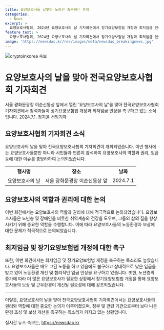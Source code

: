 ```yaml
---
title: 요양보호사들 날맞아 노동권 촉구하는 투쟁
categories:
  - News
excerpt: >
  요양보호사협회, 2024년 요양보호사의 날 기자회견에서 장기요양보험법 개정과 최저임금 인상 촉구
feature_text: >
  요양보호사협회, 2024년 요양보호사의 날 기자회견에서 장기요양보험법 개정과 최저임금 인상 촉구
image: 'https://newsdao.kr/res/images/meta/newsdao_breakingnews.jpg'
---
```


<p><img src="https://newsdao.kr/res/images/meta/newsdao_breakingnews.jpg" alt="cryptoinkorea 속보" /></p>

<h1>요양보호사의 날을 맞아 전국요양보호사협회 기자회견</h1>

<p data-ke-size="size16">서울 광화문광장 이순신동상 앞에서 열린 '요양보호사의 날'을 맞아 전국요양보호사협회 기자회견에서 참석자들이 장기요양보험법 개정과 최저임금 인상을 촉구하고 있는 소식입니다. 2024.7.1. 정지윤 선임기자</p>

<h2 data-ke-size="size26">요양보호사협회 기자회견 소식</h2>

<p data-ke-size="size16">요양보호사의 날을 맞아 전국요양보호사협회 기자회견이 개최되었습니다. 이번 행사에는 요양보호사들뿐만 아니라 시민들과 언론이 참석하여 요양보호사의 역할과 권리, 임금 등에 대한 이슈를 총망라하여 논의되었습니다.</p>

<table>
  <tr>
    <td style="text-align: center; height: 17px;"><b>행사명</b></td>
    <td style="text-align: center; height: 17px;"><b>장소</b></td>
    <td style="text-align: center; height: 17px;"><b>날짜</b></td>
  </tr>
  <tr>
    <td style="text-align: center; height: 17px;">요양보호사의 날</td>
    <td style="text-align: center; height: 17px;">서울 광화문광장 이순신동상 앞</td>
    <td style="text-align: center; height: 17px;">2024.7.1</td>
  </tr>
</table>

<h2 data-ke-size="size26">요양보호사의 역할과 권리에 대한 논의</h2>

<p data-ke-size="size16">이번 회견에서는 요양보호사의 역할과 권리에 대해 적극적으로 논의되었습니다. 요양보호사들은 노년층 및 장애인을 비롯한 취약계층의 건강을 도우며, 그들의 삶의 질을 향상시키기 위해 중요한 역할을 수행합니다. 이에 따라 요양보호사들의 노동환경과 보상에 대한 문제가 적극적으로 논의되었습니다.</p>

<h2 data-ke-size="size26">최저임금 및 장기요양보험법 개정에 대한 촉구</h2>

<p data-ke-size="size16">또한, 이번 회견에서는 최저임금 및 장기요양보험법 개정을 촉구하는 목소리도 높았습니다. 요양보호사들은 매우 고된 노동을 하고 있음에도 불구하고 상대적으로 낮은 임금을 받고 있어 노동환경 개선 및 합리적인 임금 인상을 요구하고 있습니다. 또한, 노년층의 증가에 따라 더 많은 요양보호사가 필요한 상황에서 장기요양보험법 개정을 통해 요양보호사들의 보상 및 근무환경이 개선될 필요성에 대해 강조되었습니다.</p>

<hr>

<p data-ke-size="size16">이렇듯, 요양보호사의 날을 맞아 전국요양보호사협회 기자회견에서는 요양보호사들의 권리와 역할에 대한 중요한 논의가 이루어졌으며, 정부 및 관련 기관으로부터 보다 나은 환경 조성 및 보상 개선을 촉구하는 목소리가 커지고 있는 상황입니다.</p>
실시간 뉴스 속보는, <a href="https://newsdao.kr" rel="dofollow">https://newsdao.kr</a>



